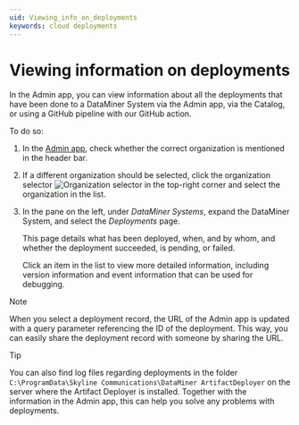 ```yaml
---
uid: Viewing_info_on_deployments
keywords: cloud deployments
---
```


# Viewing information on deployments

In the Admin app, you can view information about all the deployments that have been done to a DataMiner System via the Admin app, via the Catalog, or using a GitHub pipeline with our GitHub action.

To do so:

1. In the [Admin app](xref:Accessing_the_Admin_app), check whether the correct organization is mentioned in the header bar.

1. If a different organization should be selected, click the organization selector ![Organization selector](~/dataminer/images/Cloud_Admin_Selector_icon.png) in the top-right corner and select the organization in the list.

1. In the pane on the left, under *DataMiner Systems*, expand the DataMiner System, and select the *Deployments* page.

   This page details what has been deployed, when, and by whom, and whether the deployment succeeded, is pending, or failed.

   Click an item in the list to view more detailed information, including version information and event information that can be used for debugging.

> [!NOTE]
> When you select a deployment record, the URL of the Admin app is updated with a query parameter referencing the ID of the deployment. This way, you can easily share the deployment record with someone by sharing the URL.

> [!TIP]
> You can also find log files regarding deployments in the folder `C:\ProgramData\Skyline Communications\DataMiner ArtifactDeployer` on the server where the Artifact Deployer is installed. Together with the information in the Admin app, this can help you solve any problems with deployments.

